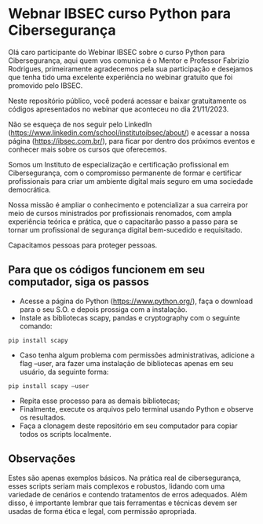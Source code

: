 # Webnar IBSEC curso Python para Cibersegurança

Olá caro participante do Webinar IBSEC sobre o curso Python para Cibersegurança, aqui quem vos comunica é o Mentor e Professor Fabrizio Rodrigues, primeiramente agradecemos pela sua participação e desejamos que tenha tido uma excelente experiência no webinar gratuito que foi promovido pelo IBSEC.

Neste repositório público, você poderá acessar e baixar gratuitamente os códigos apresentados no webinar que aconteceu no dia 21/11/2023.

Não se esqueça de nos seguir pelo LinkedIn (https://www.linkedin.com/school/institutoibsec/about/) e acessar a nossa página (https://ibsec.com.br/), para ficar por dentro dos próximos eventos e conhecer mais sobre os cursos que oferecemos.

Somos um Instituto de especialização e certificação profissional em Cibersegurança, com o compromisso permanente de formar e certificar profissionais para criar um ambiente digital mais seguro em uma sociedade democrática.

Nossa missão é ampliar o conhecimento e potencializar a sua carreira por meio de cursos ministrados por profissionais renomados, com ampla experiência teórica e prática, que o capacitarão passo a passo para se tornar um profissional de segurança digital bem-sucedido e requisitado.

Capacitamos pessoas para proteger pessoas.

## Para que os códigos funcionem em seu computador, siga os passos

- Acesse a página do Python (https://www.python.org/), faça o download para o seu S.O. e depois prossiga com a instalação.
- Instale as bibliotecas scapy, pandas e cryptography com o seguinte comando:

```pip install scapy```

- Caso tenha algum problema com permissões administrativas, adicione a flag –user, ara fazer uma instalação de bibliotecas apenas em seu usuário, da seguinte forma:

```pip install scapy –user```

- Repita esse processo para as demais bibliotecas;
- Finalmente, execute os arquivos pelo terminal usando Python e observe os resultados.
- Faça a clonagem deste repositório em seu computador para copiar todos os scripts localmente.

## Observações

Estes são apenas exemplos básicos. Na prática real de cibersegurança, esses scripts seriam mais complexos e robustos, lidando com uma variedade de cenários e contendo tratamentos de erros adequados. Além disso, é importante lembrar que tais ferramentas e técnicas devem ser usadas de forma ética e legal, com permissão apropriada.
